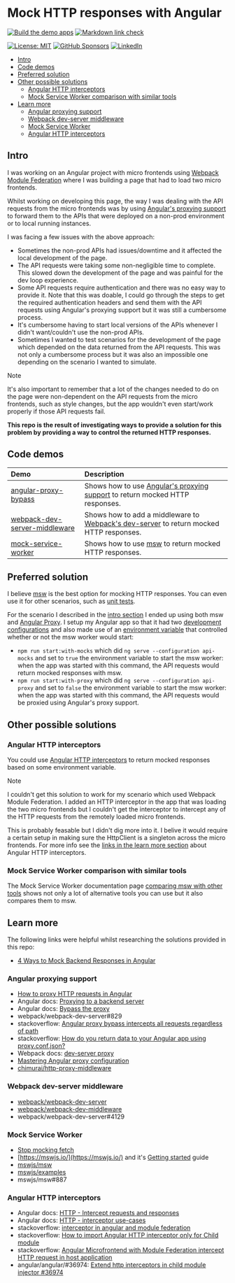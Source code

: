 # Mock HTTP responses with Angular

[![Build the demo apps](https://github.com/edumserrano/angular-mock-http-responses/actions/workflows/build.yml/badge.svg)](https://github.com/edumserrano/angular-mock-http-responses/actions/workflows/build.yml)
[![Markdown link check](https://github.com/edumserrano/angular-mock-http-responses/actions/workflows/markdown-link-check.yml/badge.svg)](https://github.com/edumserrano/angular-mock-http-responses/actions/workflows/markdown-link-check.yml)

[![License: MIT](https://img.shields.io/badge/License-MIT-blue.svg)](./LICENSE)
[![GitHub Sponsors](https://img.shields.io/github/sponsors/edumserrano)](https://github.com/sponsors/edumserrano)
[![LinkedIn](https://img.shields.io/badge/LinkedIn-Eduardo%20Serrano-blue.svg)](https://www.linkedin.com/in/eduardomserrano/)

- [Intro](#intro)
- [Code demos](#code-demos)
- [Preferred solution](#preferred-solution)
- [Other possible solutions](#other-possible-solutions)
  - [Angular HTTP interceptors](#angular-http-interceptors)
  - [Mock Service Worker comparison with similar tools](#mock-service-worker-comparison-with-similar-tools)
- [Learn more](#learn-more)
  - [Angular proxying support](#angular-proxying-support)
  - [Webpack dev-server middleware](#webpack-dev-server-middleware)
  - [Mock Service Worker](#mock-service-worker)
  - [Angular HTTP interceptors](#angular-http-interceptors-1)

## Intro

I was working on an Angular project with micro frontends using [Webpack Module Federation](https://github.com/edumserrano/webpack-module-federation-with-angular) where I was building a page that had to load two micro frontends.

Whilst working on developing this page, the way I was dealing with the API requests from the micro frontends was by using [Angular's proxying support](https://angular.io/guide/build#proxying-to-a-backend-server) to forward them to the APIs that were deployed on a non-prod environment or to local running instances.

I was facing a few issues with the above approach:

- Sometimes the non-prod APIs had issues/downtime and it affected the local development of the page.
- The API requests were taking some non-negligible time to complete. This slowed down the development of the page and was painful for the dev loop experience.
- Some API requests require authentication and there was no easy way to provide it. Note that this was doable, I could go through the steps to get the required authentication headers and send them with the API requests using Angular's proxying support but it was still a cumbersome process.
- It's cumbersome having to start local versions of the APIs whenever I didn't want/couldn't use the non-prod APIs.
- Sometimes I wanted to test scenarios for the development of the page which depended on the data returned from the API requests. This was not only a cumbersome process but it was also an impossible one depending on the scenario I wanted to simulate.

> [!NOTE]
>
> It's also important to remember that a lot of the changes needed to do on the page were non-dependent on the API requests from the micro frontends, such as style changes, but the app wouldn't even start/work properly if those API requests fail.
>

**This repo is the result of investigating ways to provide a solution for this problem by providing a way to control the returned HTTP responses.**

## Code demos

| Demo                                                                                 | Description                                                                                                                                 |
| :----------------------------------------------------------------------------------- | :------------------------------------------------------------------------------------------------------------------------------------------ |
| [angular-proxy-bypass](/code-demos/angular-proxy-bypass/README.md)                   | Shows how to use [Angular's proxying support](https://angular.io/guide/build#proxying-to-a-backend-server) to return mocked HTTP responses. |
| [webpack-dev-server-middleware](/code-demos/webpack-dev-server-middleware/README.md) | Shows how to add a middleware to [Webpack's dev-server](https://github.com/webpack/webpack-dev-server) to return mocked HTTP responses.     |
| [mock-service-worker](/code-demos/mock-service-worker/README.md)                     | Shows how to use [msw](https://mswjs.io/) to return mocked HTTP responses.                                                                  |

## Preferred solution

I believe [msw](https://mswjs.io/) is the best option for mocking HTTP responses. You can even use it for other scenarios, such as [unit tests](https://kentcdodds.com/blog/stop-mocking-fetch).

For the scenario I described in the [intro section](#intro) I ended up using both msw and [Angular Proxy](https://medium.com/ngconf/how-to-proxy-http-requests-in-angular-f873183880a4). I setup my Angular app so that it had two [development configurations](https://angular.io/guide/workspace-config#alternate-build-configurations) and also made use of an [environment variable](https://angular.io/guide/build) that controlled whether or not the msw worker would start:

- `npm run start:with-mocks` which did `ng serve --configuration api-mocks` and set to `true` the environment variable to start the msw worker: when the app was started with this command, the API requests would return mocked responses with msw.
- `npm run start:with-proxy` which did `ng serve --configuration api-proxy` and set to `false` the environment variable to start the msw worker: when the app was started with this command, the API requests would be proxied using Angular's proxy support.

## Other possible solutions

### Angular HTTP interceptors

You could use [Angular HTTP interceptors](https://angular.io/guide/http-intercept-requests-and-responses) to return mocked responses based on some environment variable.

> [!NOTE]
>
> I couldn't get this solution to work for my scenario which used Webpack Module Federation. I added an HTTP interceptor in the app that was loading the two micro frontends but I couldn't get the interceptor to intercept any of the HTTP requests from the remotely loaded micro frontends.
>
> This is probably feasable but I didn't dig more into it. I belive it would require a certain setup in making sure the HttpClient is a singleton across the micro frontends. For more info see the [links in the learn more section](#angular-http-interceptors-1) about Angular HTTP interceptors.
>

### Mock Service Worker comparison with similar tools

The Mock Service Worker documentation page [comparing msw with other tools](https://mswjs.io/docs/comparison) shows not only a lot of alternative tools you can use but it also compares them to msw.

## Learn more

The following links were helpful whilst researching the solutions provided in this repo:

- [4 Ways to Mock Backend Responses in Angular](https://javascript.plainenglish.io/mock-backend-responses-in-angular-320694a515c)

### Angular proxying support

- [How to proxy HTTP requests in Angular](https://medium.com/ngconf/how-to-proxy-http-requests-in-angular-f873183880a4)
- Angular docs: [Proxying to a backend server](https://angular.io/guide/build#proxying-to-a-backend-server)
- Angular docs: [Bypass the proxy](https://angular.io/guide/build#bypass-the-proxy)
- webpack/webpack-dev-server#829
- stackoverflow: [Angular proxy bypass intercepts all requests regardless of path](https://stackoverflow.com/questions/69906702/angular-proxy-bypass-intercepts-all-requests-regardless-of-path)
- stackoverflow: [How do you return data to your Angular app using proxy.conf.json?](https://stackoverflow.com/questions/49443750/how-do-you-return-data-to-your-angular-app-using-proxy-conf-json)
- Webpack docs: [dev-server proxy](https://webpack.js.org/configuration/dev-server/#devserverproxy)
- [Mastering Angular proxy configuration](https://jmrobles.medium.com/mastering-angular-proxy-configuration-6c8df0b175fe)
- [chimurai/http-proxy-middleware](https://github.com/chimurai/http-proxy-middleware)

### Webpack dev-server middleware

- [webpack/webpack-dev-server](https://github.com/webpack/webpack-dev-server)
- [webpack/webpack-dev-middleware](https://github.com/webpack/webpack-dev-middleware)
- webpack/webpack-dev-server#4129

### Mock Service Worker

- [Stop mocking fetch](https://kentcdodds.com/blog/stop-mocking-fetch)
- [https://mswjs.io/](https://mswjs.io/) and it's [Getting started](https://mswjs.io/docs/getting-started) guide
- [mswjs/msw](https://github.com/mswjs/msw)
- [mswjs/examples](https://github.com/mswjs/examples)
- mswjs/msw#887

### Angular HTTP interceptors

- Angular docs: [HTTP - Intercept requests and responses](https://angular.io/guide/http-intercept-requests-and-responses)
- Angular docs: [HTTP - interceptor use-cases](https://angular.io/guide/http-interceptor-use-cases)
- stackoverflow: [interceptor in angular and module federation](https://stackoverflow.com/questions/76184144/interceptor-in-angular-and-module-federation)
- stackoverflow: [How to import Angular HTTP interceptor only for Child module](https://stackoverflow.com/questions/53305685/how-to-import-angular-http-interceptor-only-for-child-module)
- stackoverflow: [Angular Microfrontend with Module Federation intercept HTTP request in host application](https://stackoverflow.com/questions/72358529/angular-microfrontend-with-module-federation-intercept-http-request-in-host-appl)
- angular/angular/#36974: [Extend http interceptors in child module injector #36974](https://github.com/angular/angular/issues/36974)
